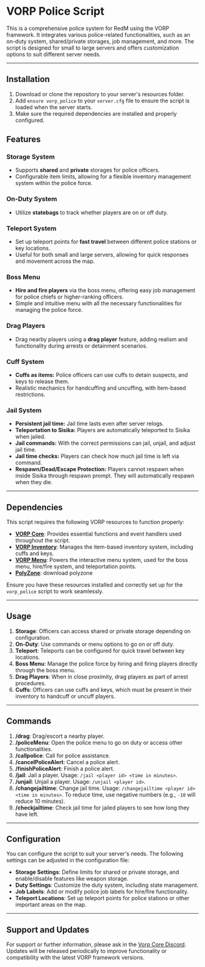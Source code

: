 # **VORP Police Script**

This is a comprehensive police system for RedM using the VORP framework. It integrates various police-related functionalities, such as an on-duty system, shared/private storages, job management, and more. The script is designed for small to large servers and offers customization options to suit different server needs.

---

## **Installation**

1. Download or clone the repository to your server's resources folder.
2. Add `ensure vorp_police` to your `server.cfg` file to ensure the script is loaded when the server starts.
3. Make sure the required dependencies are installed and properly configured.

## **Features**

### **Storage System**
- Supports **shared** and **private** storages for police officers.
- Configurable item limits, allowing for a flexible inventory management system within the police force.

### **On-Duty System**
- Utilize **statebags** to track whether players are on or off duty.

### **Teleport System**
- Set up teleport points for **fast travel** between different police stations or key locations.
- Useful for both small and large servers, allowing for quick responses and movement across the map.

### **Boss Menu**
- **Hire and fire players** via the boss menu, offering easy job management for police chiefs or higher-ranking officers.
- Simple and intuitive menu with all the necessary functionalities for managing the police force.

### **Drag Players**
- Drag nearby players using a **drag player** feature, adding realism and functionality during arrests or detainment scenarios.

### **Cuff System**
- **Cuffs as items:** Police officers can use cuffs to detain suspects, and keys to release them.
- Realistic mechanics for handcuffing and uncuffing, with item-based restrictions.

### **Jail System**
- **Persistent jail time:** Jail time lasts even after server relogs.
- **Teleportation to Sisika:** Players are automatically teleported to Sisika when jailed.
- **Jail commands:** With the correct permissions can jail, unjail, and adjust jail time.
- **Jail time checks:** Players can check how much jail time is left via command.
- **Respawn/Dead/Escape Protection:** Players cannot respawn when inside Sisika through respawn prompt. They will automatically respawn when they die.

---

## **Dependencies**

This script requires the following VORP resources to function properly:

- **[VORP Core](https://github.com/VORPCORE/vorp_core-lua)**: Provides essential functions and event handlers used throughout the script.
- **[VORP Inventory](https://github.com/VORPCORE/vorp_inventory-lua)**: Manages the item-based inventory system, including cuffs and keys.
- **[VORP Menu](https://github.com/VORPCore/vorp_menu)**: Powers the interactive menu system, used for the boss menu, hire/fire system, and teleportation points.
- **[PolyZone](https://github.com/outsider31000/PolyZone)**: download polyzone

Ensure you have these resources installed and correctly set up for the `vorp_police` script to work seamlessly.

---

## **Usage**

1. **Storage**: Officers can access shared or private storage depending on configuration.
2. **On-Duty**: Use commands or menu options to go on or off duty.
3. **Teleport**: Teleports can be configured for quick travel between key locations.
4. **Boss Menu**: Manage the police force by hiring and firing players directly through the boss menu.
5. **Drag Players**: When in close proximity, drag players as part of arrest procedures.
6. **Cuffs**: Officers can use cuffs and keys, which must be present in their inventory to handcuff or uncuff players.

---

## **Commands**

1. **/drag**: Drag/escort a nearby player.
2. **/policeMenu**: Open the police menu to go on duty or access other functionalities.
3. **/callpolice**: Call for police assistance.
4. **/cancelPoliceAlert**: Cancel a police alert.
5. **/finishPoliceAlert**: Finish a police alert.
6. **/jail**: Jail a player. Usage: `/jail <player id> <time in minutes>`.
7. **/unjail**: Unjail a player. Usage: `/unjail <player id>`.
8. **/changejailtime**: Change jail time. Usage: `/changejailtime <player id> <time in minutes>`. To reduce time, use negative numbers (e.g., `-10` will reduce 10 minutes).
9. **/checkjailtime**: Check jail time for jailed players to see how long they have left.

---

## **Configuration**

You can configure the script to suit your server's needs. The following settings can be adjusted in the configuration file:

- **Storage Settings**: Define limits for shared or private storage, and enable/disable features like weapon storage.
- **Duty Settings**: Customize the duty system, including state management.
- **Job Labels**: Add or modify police job labels for hire/fire functionality.
- **Teleport Locations**: Set up teleport points for police stations or other important areas on the map.

---

## **Support and Updates**

For support or further information, please ask in the [Vorp Core Discord](https://discord.gg/JjNYMnDKMf). Updates will be released periodically to improve functionality or compatibility with the latest VORP framework versions.
